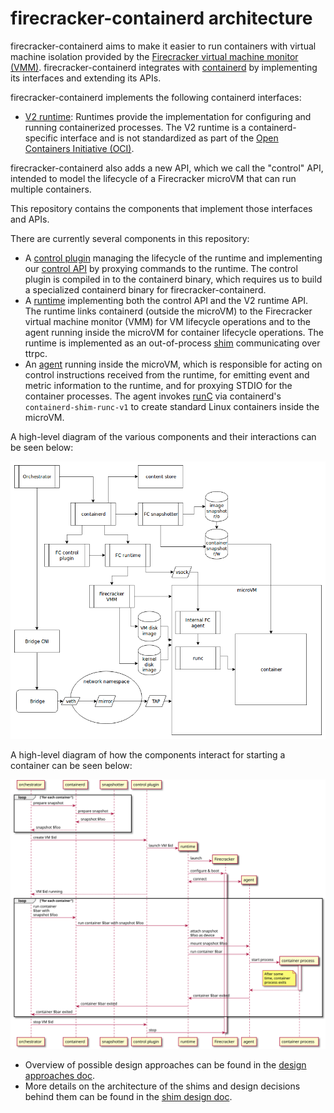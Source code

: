 # firecracker-containerd architecture

firecracker-containerd aims to make it easier to run containers with virtual
machine isolation provided by the [Firecracker virtual machine monitor
(VMM)](https://github.com/firecracker-microvm/firecracker).
firecracker-containerd integrates with [containerd](https://containerd.io) by
implementing its interfaces and extending its APIs.

firecracker-containerd implements the following containerd interfaces:

* [V2 runtime](https://github.com/containerd/containerd/blob/v1.2.6/runtime/v2/task/shim.proto):
  Runtimes provide the implementation for configuring and running containerized
  processes.  The V2 runtime is a containerd-specific interface and is not
  standardized as part of the [Open Containers Initiative
  (OCI)](https://www.opencontainers.org/).

firecracker-containerd also adds a new API, which we call the "control" API,
intended to model the lifecycle of a Firecracker microVM that can run multiple
containers.

This repository contains the components that implement those interfaces and
APIs.

There are currently several components in this repository:

* A [control plugin](../firecracker-control) managing the lifecycle of the
  runtime and implementing our [control API](../proto/firecracker.proto) by
  proxying commands to the runtime.  The control plugin is compiled in to the
  containerd binary, which requires us to build a specialized containerd binary
  for firecracker-containerd.
* A [runtime](../runtime) implementing both the control API and the V2 runtime
  API.  The runtime links containerd (outside the microVM) to the Firecracker
  virtual machine monitor (VMM) for VM lifecycle operations and to the agent
  running inside the microVM for container lifecycle operations.  The runtime is
  implemented as an out-of-process [shim](https://github.com/containerd/containerd/issues/2426)
  communicating over ttrpc.
* An [agent](../agent) running inside the microVM, which is responsible for
  acting on control instructions received from the runtime, for emitting event
  and metric information to the runtime, and for proxying STDIO for the
  container processes.  The agent invokes [runC](https://runc.io) via
  containerd's `containerd-shim-runc-v1` to create standard Linux containers
  inside the microVM.

A high-level diagram of the various components and their interactions can be
seen below:

![firecracker-containerd architecture](img/architecture-diagram.png)

A high-level diagram of how the components interact for starting a container can
be seen below:

![firecracker-containerd container launch sequence diagram](img/container-launch-sequence-diagram.svg)

* Overview of possible design approaches can be found in the [design approaches
  doc](design-approaches.md).
* More details on the architecture of the shims and design decisions behind
  them can be found in the [shim design doc](shim-design.md).
